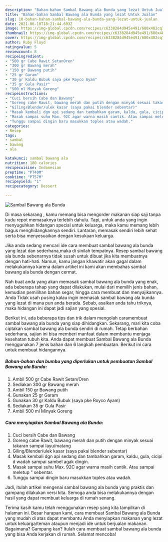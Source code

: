```yaml
---
description: "Bahan-bahan Sambal Bawang ala Bunda yang lezat Untuk Jualan"
title: "Bahan-bahan Sambal Bawang ala Bunda yang lezat Untuk Jualan"
slug: 10-bahan-bahan-sambal-bawang-ala-bunda-yang-lezat-untuk-jualan
date: 2021-06-10T18:21:44.693Z
image: https://img-global.cpcdn.com/recipes/c6338284d945e491/680x482cq70/sambal-bawang-ala-bunda-foto-resep-utama.jpg
thumbnail: https://img-global.cpcdn.com/recipes/c6338284d945e491/680x482cq70/sambal-bawang-ala-bunda-foto-resep-utama.jpg
cover: https://img-global.cpcdn.com/recipes/c6338284d945e491/680x482cq70/sambal-bawang-ala-bunda-foto-resep-utama.jpg
author: Ruby Floyd
ratingvalue: 5
reviewcount: 8
recipeingredient:
- "500 gr Cabe Rawit SetanOren"
- "300 gr Bawang merah"
- "150 gr Bawang putih"
- "25 gr Garam"
- "30 gr Kaldu Bubuk saya pke Royco Ayam"
- "35 gr Gula Pasir"
- "500 ml Minyak Goreng"
recipeinstructions:
- "Cuci bersih Cabe dan Bawang"
- "Goreng cabe Rawit, bawang merah dan putih dengan minyak sesuai takaran sampai layu/matang"
- "Giling/Blender/ulek kasar (saya pakai blender sebentar)"
- "Masak kembali dgn api sedang dan tambahkan garam, kaldu, gula, cicipi d wadah sampai sambel agak dingin."
- "Masak sampai suhu Max. 92C agar warna masih cantik. Atau sampai meletup &#34; sebentar."
- "Tunggu sampai dingin baru masukkan toples atau wadah."
categories:
- Resep
tags:
- sambal
- bawang
- ala

katakunci: sambal bawang ala 
nutrition: 180 calories
recipecuisine: Indonesian
preptime: "PT40M"
cooktime: "PT57M"
recipeyield: "1"
recipecategory: Dessert

---
```



![Sambal Bawang ala Bunda](https://img-global.cpcdn.com/recipes/c6338284d945e491/680x482cq70/sambal-bawang-ala-bunda-foto-resep-utama.jpg)

Di masa  sekarang , kamu memang bisa mengorder makanan siap saji tanpa kudu repot memasaknya terlebih dahulu. Tapi, untuk anda yang ingin menyuguhkan hidangan special untuk keluarga, maka kamu memang lebih bagus menghidangkannya sendiri. Lantaran, memasak sendiri lebih sehat serta bisa menyesuaikan dengan kesukaan keluarga.

Jika anda sedang mencari ide cara membuat sambal bawang ala bunda yang lezat dan sederhana,maka di sinilah tempatnya. Resep sambal bawang ala bunda  sebenarnya tidak susah untuk dibuat jika kita membuatnya dengan hati-hati. Namun, kamu jangan khawatir akan gagal dalam melakukannya 
karena dalam artikel ini kami akan membahas sambal bawang ala bunda dengan cermat.  



Nah buat anda yang akan memasak sambal bawang ala bunda yang enak, ada beberapa tahap yang dapat dilakukan, mulai dari memilih jenis bahan, kemudian pemilihan bahan segar, hingga cara membuat dan menyajikannya. Anda Tidak usah pusing kalau ingin memasak sambal bawang ala bunda yang lezat di mana pun anda berada. Sebab, asalkan anda  tahu triknya, maka hidangan ini dapat jadi sajian yang spesial.

Berikut ini, ada beberapa tips dan trik dalam mengolah caramembuat sambal bawang ala bunda yang siap dihidangkan. Sekarang, mari kita coba ciptakan sambal bawang ala bunda sendiri di rumah. Tetap berbahan sederhana, sajian ini bisa memberi manfaat dalam membantu menjaga kesehatan tubuh kita. Anda dapat membuat Sambal Bawang ala Bunda menggunakan 7 jenis bahan dan 6 langkah pembuatan. Berikut ini cara untuk membuat hidangannya.

<!--inarticleads1-->

##### Bahan-bahan dan bumbu yang diperlukan untuk pembuatan Sambal Bawang ala Bunda:

1. Ambil 500 gr Cabe Rawit Setan/Oren
1. Sediakan 300 gr Bawang merah
1. Ambil 150 gr Bawang putih
1. Gunakan 25 gr Garam
1. Gunakan 30 gr Kaldu Bubuk (saya pke Royco Ayam)
1. Sediakan 35 gr Gula Pasir
1. Ambil 500 ml Minyak Goreng




<!--inarticleads2-->

##### Cara menyiapkan Sambal Bawang ala Bunda:

1. Cuci bersih Cabe dan Bawang
1. Goreng cabe Rawit, bawang merah dan putih dengan minyak sesuai takaran sampai layu/matang
1. Giling/Blender/ulek kasar (saya pakai blender sebentar)
1. Masak kembali dgn api sedang dan tambahkan garam, kaldu, gula, cicipi d wadah sampai sambel agak dingin.
1. Masak sampai suhu Max. 92C agar warna masih cantik. Atau sampai meletup &#34; sebentar.
1. Tunggu sampai dingin baru masukkan toples atau wadah.




Jadi, itulah artikel mengenai  sambal bawang ala bunda  yang praktis dan gampang dilakukan versi kita. Semoga anda bisa melakukannya dengan hasil yang dapat membuat keluarga di rumah senang. 

Terima kasih kamu telah menggunakan resep yang kita tampilkan di halaman ini. Besar harapan kami, cara membuat  Sambal Bawang ala Bunda yang mudah di atas dapat membantu Anda menyiapkan makanan yang lezat untuk keluarga/teman ataupun menjadi ide untuk berjualan makanan. Bagaimana? Gampang kan? Itulah cara membuat sambal bawang ala bunda yang bisa Anda kerjakan di rumah. Selamat mencoba!

